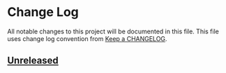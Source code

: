 # Change Log
All notable changes to this project will be documented in this file.
This file uses change log convention from [Keep a CHANGELOG](http://keepachangelog.com).

## [Unreleased][unreleased]


[unreleased]: https://github.com/hadenlabs/ansible-role-ntp/compare/0.0.2...HEAD
[0.0.2]: https://github.com/hadenlabs/ansible-role-ntp/compare/0.0.1...0.0.2
[0.0.1]: https://github.com/hadenlabs/ansible-role-ntp/compare/0.0.0...0.0.1

[CHANGELOG.md]: CHANGELOG.md
[CONTRIBUTING.md]: CONTRIBUTING.md
[LICENCE]: LICENCE
[README.md]: README.md
